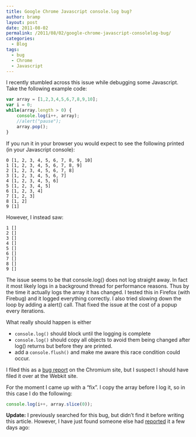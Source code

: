 ```yaml
---
title: Google Chrome Javascript console.log bug?
author: bramp
layout: post
date: 2011-08-02
permalink: /2011/08/02/google-chrome-javascript-consolelog-bug/
categories:
  - Blog
tags:
  - bug
  - Chrome
  - Javascript
---
```

I recently stumbled across this issue while debugging some Javascript. Take the following example code:

```javascript
var array = [1,2,3,4,5,6,7,8,9,10];
var i = 0;
while(array.length > 0) {
	console.log(i++, array);
	//alert("pause");
	array.pop();
}
```

If you run it in your browser you would expect to see the following printed (in your Javascript console):

```text
0 [1, 2, 3, 4, 5, 6, 7, 8, 9, 10]
1 [1, 2, 3, 4, 5, 6, 7, 8, 9]
2 [1, 2, 3, 4, 5, 6, 7, 8]
3 [1, 2, 3, 4, 5, 6, 7]
4 [1, 2, 3, 4, 5, 6]
5 [1, 2, 3, 4, 5]
6 [1, 2, 3, 4]
7 [1, 2, 3]
8 [1, 2]
9 [1]
```

However, I instead saw:

```text
1 []
2 []
3 []
4 []
5 []
6 []
7 []
8 []
9 []
```

The issue seems to be that console.log() does not log straight away. In fact it most likely logs in a background thread for performance reasons. Thus by the time it actually logs the array it has changed. I tested this in Firefox (with Firebug) and it logged everything correctly. I also tried slowing down the loop by adding a alert() call. That fixed the issue at the cost of a popup every iterations.

What really should happen is either

  * `console.log()` should block until the logging is complete
  * `console.log()` should copy all objects to avoid them being changed after log() returns but before they are printed.
  * add a `console.flush()` and make me aware this race condition could occur.

I filed this as a [bug report][1] on the Chromium site, but I suspect I should have filed it over at the Webkit site.

For the moment I came up with a &#8220;fix&#8221;. I copy the array before I log it, so in this case I do the following:

```javascript
console.log(i++, array.slice(0));
```

**Update:** I previously searched for this bug, but didn&#8217;t find it before writing this article. However, I have just found someone else had [reported][2] it a few days ago:

 [1]: https://code.google.com/p/chromium/issues/detail?id=91303
 [2]: https://code.google.com/p/chromium/issues/detail?id=50316
